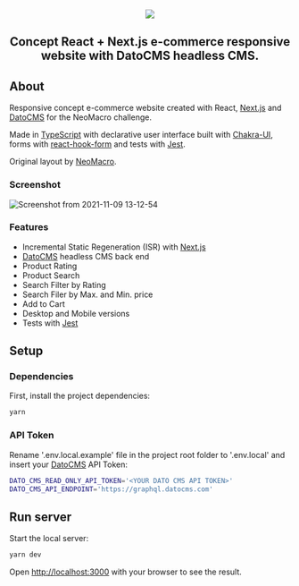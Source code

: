 <br />
<p align="center"><img src="https://user-images.githubusercontent.com/20209393/140961728-ad588d0b-c1c5-458d-ac46-0a65c56d87d3.png" /></p>

<h2 align="center">Concept React + Next.js e-commerce responsive website with DatoCMS headless CMS.</h2>

## About

Responsive concept e-commerce website created with React, [Next.js](https://www.nextjs.org) and [DatoCMS](https://www.datocms.com) for the NeoMacro challenge.

Made in [TypeScript](https://www.typescriptlang.org) with declarative user interface built with [Chakra-UI](https://www.npmjs.com/package/@chakra-ui/react), forms with [react-hook-form](https://react-hook-form.com/) and tests with [Jest](https://jestjs.io/).

Original layout by [NeoMacro](https://www.neomacro.com.br).

### Screenshot

![Screenshot from 2021-11-09 13-12-54](https://user-images.githubusercontent.com/20209393/140961717-608c4e23-69e5-48ee-86ac-73babd4ae8cd.png)

### Features

- Incremental Static Regeneration (ISR) with [Next.js](https://www.nextjs.org)
- [DatoCMS](https://www.datocms.com) headless CMS back end
- Product Rating
- Product Search
- Search Filter by Rating
- Search Filer by Max. and Min. price
- Add to Cart
- Desktop and Mobile versions
- Tests with [Jest](https://jestjs.io/)

## Setup

### Dependencies

First, install the project dependencies:

```bash
yarn
```

### API Token

Rename '.env.local.example' file in the project root folder to '.env.local' and insert your [DatoCMS](https://www.datocms.com) API Token:

```bash
DATO_CMS_READ_ONLY_API_TOKEN='<YOUR DATO CMS API TOKEN>'
DATO_CMS_API_ENDPOINT='https://graphql.datocms.com'
```

## Run server

Start the local server:

```bash
yarn dev
```

Open [http://localhost:3000](http://localhost:3000) with your browser to see the result.
